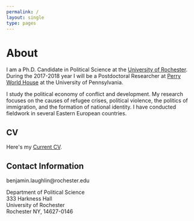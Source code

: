 ```yaml
---
permalink: /
layout: single
type: pages
---
```


<h1 class="page-title">About</h1>

<p class="message">
  I am a Ph.D. Candidate in Political Science at the <a href="http://www.sas.rochester.edu/psc/new-site/">University of Rochester</a>. During the 2017-2018 year I will be a Postdoctoral Researcher at <a href="https://global.upenn.edu/perryworldhouse">Perry World House</a> at the University of Pennsylvania. 
</p>
<p class="message">
  I study the political economy of conflict and development. My research focuses on the causes of refugee crises, political violence, the politics of immigration, and the formation of national identity. I have conducted fieldwork in several Eastern European countries.
</p>


<h2>CV</h2>

<p>Here&#39;s my <a href="CV.pdf">Current CV</a>.</p>

<h2>Contact Information</h2>

<p>benjamin.laughlin@rochester.edu</p>

<p>Department of Political Science<br>
333 Harkness Hall<br>
University of Rochester<br>
Rochester NY, 14627-0146</p>

